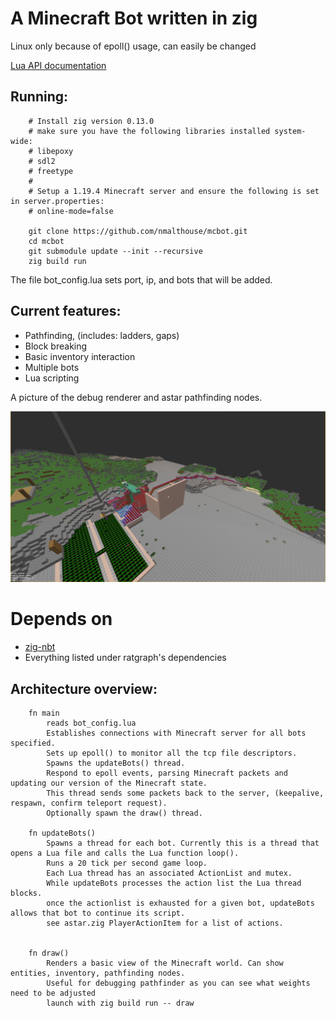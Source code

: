 # A Minecraft Bot written in zig
Linux only because of epoll() usage, can easily be changed

[Lua API documentation](lua_doc.md)

## Running:
        # Install zig version 0.13.0
        # make sure you have the following libraries installed system-wide:
        # libepoxy
        # sdl2
        # freetype
        # 
        # Setup a 1.19.4 Minecraft server and ensure the following is set in server.properties:
        # online-mode=false

        git clone https://github.com/nmalthouse/mcbot.git
        cd mcbot
        git submodule update --init --recursive
        zig build run

The file bot_config.lua sets port, ip, and bots that will be added.

## Current features:
- Pathfinding, (includes: ladders, gaps)
- Block breaking
- Basic inventory interaction
- Multiple bots
- Lua scripting

A picture of the debug renderer and astar pathfinding nodes. 

![astar pathfinding](img/astar.jpg)

# Depends on
* [zig-nbt](https://github.com/SuperAuguste/zig-nbt)
* Everything listed under ratgraph's dependencies

## Architecture overview:

        fn main
            reads bot_config.lua
            Establishes connections with Minecraft server for all bots specified.
            Sets up epoll() to monitor all the tcp file descriptors.
            Spawns the updateBots() thread.
            Respond to epoll events, parsing Minecraft packets and updating our version of the Minecraft state.
            This thread sends some packets back to the server, (keepalive, respawn, confirm teleport request).
            Optionally spawn the draw() thread.
        
        fn updateBots()
            Spawns a thread for each bot. Currently this is a thread that opens a Lua file and calls the Lua function loop().
            Runs a 20 tick per second game loop.
            Each Lua thread has an associated ActionList and mutex.
            While updateBots processes the action list the Lua thread blocks.
            once the actionlist is exhausted for a given bot, updateBots allows that bot to continue its script.
            see astar.zig PlayerActionItem for a list of actions.
        
        
        fn draw()
            Renders a basic view of the Minecraft world. Can show entities, inventory, pathfinding nodes.
            Useful for debugging pathfinder as you can see what weights need to be adjusted
            launch with zig build run -- draw


